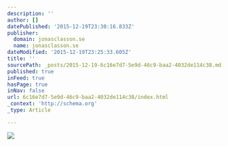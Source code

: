 ```yaml
---
description: ''
author: []
datePublished: '2015-12-19T23:30:16.833Z'
publisher:
  domain: jonasclasson.se
  name: jonasclasson.se
dateModified: '2015-12-19T23:25:33.605Z'
title: ''
sourcePath: _posts/2015-12-19-6c16e7d7-5e9d-46c9-baa2-4032de114c38.md
published: true
inFeed: true
hasPage: true
inNav: false
url: 6c16e7d7-5e9d-46c9-baa2-4032de114c38/index.html
_context: 'http://schema.org'
_type: Article

---
```

![](http://jonasclasson.se/wp-content/uploads/2015/09/JC08.jpg)